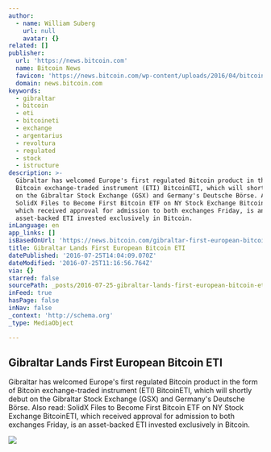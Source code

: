 ```yaml
---
author:
  - name: William Suberg
    url: null
    avatar: {}
related: []
publisher:
  url: 'https://news.bitcoin.com'
  name: Bitcoin News
  favicon: 'https://news.bitcoin.com/wp-content/uploads/2016/04/bitcoin_fav.png'
  domain: news.bitcoin.com
keywords:
  - gibraltar
  - bitcoin
  - eti
  - bitcoineti
  - exchange
  - argentarius
  - revoltura
  - regulated
  - stock
  - istructure
description: >-
  Gibraltar has welcomed Europe's first regulated Bitcoin product in the form of
  Bitcoin exchange-traded instrument (ETI) BitcoinETI, which will shortly debut
  on the Gibraltar Stock Exchange (GSX) and Germany's Deutsche Börse. Also read:
  SolidX Files to Become First Bitcoin ETF on NY Stock Exchange BitcoinETI,
  which received approval for admission to both exchanges Friday, is an
  asset-backed ETI invested exclusively in Bitcoin.
inLanguage: en
app_links: []
isBasedOnUrl: 'https://news.bitcoin.com/gibraltar-first-european-bitcoin-eti/'
title: Gibraltar Lands First European Bitcoin ETI
datePublished: '2016-07-25T14:04:09.070Z'
dateModified: '2016-07-25T11:16:56.764Z'
via: {}
starred: false
sourcePath: _posts/2016-07-25-gibraltar-lands-first-european-bitcoin-eti.md
inFeed: true
hasPage: false
inNav: false
_context: 'http://schema.org'
_type: MediaObject

---
```

<article style=""><h1>Gibraltar Lands First European Bitcoin ETI</h1><p>Gibraltar has welcomed Europe's first regulated Bitcoin product in the form of Bitcoin exchange-traded instrument (ETI) BitcoinETI, which will shortly debut on the Gibraltar Stock Exchange (GSX) and Germany's Deutsche Börse. Also read: SolidX Files to Become First Bitcoin ETF on NY Stock Exchange BitcoinETI, which received approval for admission to both exchanges Friday, is an asset-backed ETI invested exclusively in Bitcoin.</p><img src="https://news.bitcoin.com/wp-content/uploads/2016/07/Fahnen-von-Gibraltar-Grossbritannien-und-Europa-wehen-im-Wind-f.jpg" /></article>